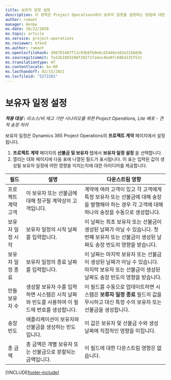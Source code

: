 ```yaml
---
title: 보유자 일정 설정
description: 이 항목은 Project Operations에서 보유자 일정을 설정하는 방법에 대한 정보를 제공합니다.
author: rumant
manager: Annbe
ms.date: 10/22/2020
ms.topic: article
ms.service: project-operations
ms.reviewer: kfend
ms.author: rumant
ms.openlocfilehash: d90781407f11c93b9fb9e0cd2446e102e216b8db
ms.sourcegitcommit: fa32b1893286f20271fa4ec4be8fc68bd135f53c
ms.translationtype: HT
ms.contentlocale: ko-KR
ms.lasthandoff: 02/15/2021
ms.locfileid: "5272282"
---
```

# <a name="set-up-a-retainer-schedule"></a>보유자 일정 설정

_**적용 대상 :** 리소스/비 재고 기반 시나리오를 위한 Project Operations, Lite 배포 - 견적 송장 처리_

보유자 일정은 Dynamics 365 Project Operations의 **프로젝트 계약** 페이지에서 설정됩니다.

1. **프로젝트 계약** 페이지의 **선불금 및 보유자** 탭에서 **보유자 일정 설정** 을 선택합니다.
2. 열리는 대화 페이지에 다음 표에 나열된 필드가 표시됩니다. 이 표는 입력된 값이 생성될 보유자 일정에 어떤 영향을 미치는지에 대한 아이디어를 제공합니다.

| 필드 | 설명 | 다운스트림 영향 |
| --- | --- | --- |
| 프로젝트 계약 고객 | 이 보유자 또는 선불금에 대해 청구될 계약상의 고객입니다. | 계약에 여러 고객이 있고 각 고객에게 특정 보유자 또는 선불금에 대해 송장을 발행해야 하는 경우 각 고객에 대해 하나의 송장을 수동으로 생성합니다. |
| 보유자 일정 시작 | 보유자 일정의 시작 날짜를 입력합니다. | 이 날짜는 최초 보유자 또는 선불금이 생성된 날짜가 아닐 수 있습니다. 첫 번째 보유자 또는 선불금이 생성된 날짜도 송장 빈도의 영향을 받습니다. |
| 보유자 일정 종료 | 보유자 일정의 종료 날짜를 입력합니다. | 이 날짜는 마지막 보유자 또는 선불금이 생성된 날짜가 아닐 수 있습니다. 마지막 보유자 또는 선불금이 생성된 날짜도 송장 빈도의 영향을 받습니다. |
| 만들 보유자 수 | 생성할 보유자 수를 입력하면 시스템은 시작 날짜와 빈도를 사용하여 이 필드에 번호를 생성합니다. | 이 필드를 수동으로 업데이트하면 시스템은 **보류자 일정 종료** 필드의 값을 무시하고 대신 특정 수의 보유자 또는 선불금을 생성합니다. |
| 송장 빈도 | 애플리케이션이 보유자와 선불금을 생성하는 빈도입니다. | 이 값은 보유자 및 선불금 수와 생성 날짜에 직접적인 영향을 미칩니다. |
| 총 금액 | 총 금액은 개별 보유자 또는 선불금으로 분할되는 금액입니다. | 이 필드에 대한 다운스트림 영향은 없습니다. |


[!INCLUDE[footer-include](../../includes/footer-banner.md)]